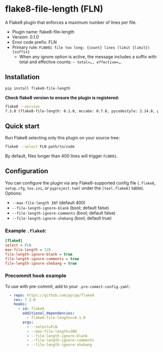# flake8-file-length (FLN)

A Flake8 plugin that enforces a maximum number of lines per file.

- Plugin name: flake8-file-length
- Version: 0.1.0
- Error code prefix: FLN
- Primary rule: `FLN001 file too long: {count} lines (limit {limit}){suffix}`
  - When any ignore option is active, the message includes a suffix with total and effective counts: `— total=…, effective=…`.

## Installation

```bash
pip install flake8-file-length
```

**Check flake8 version to ensure the plugin is registered:**

```bash
flake8 --version
7.3.0 (flake8-file-length: 0.1.0, mccabe: 0.7.0, pycodestyle: 2.14.0, pyflakes: 3.4.0) CPython 3.13.7 on Linux
```

## Quick start

Run Flake8 selecting only this plugin on your source tree:

```bash
flake8 --select FLN path/to/code
```

By default, files longer than 400 lines will trigger `FLN001`.

## Configuration

You can configure the plugin via any Flake8-supported config file (`.flake8`, `setup.cfg`, `tox.ini`, or `pyproject.toml` under the `[tool.flake8]` table). Options:

- `--max-file-length INT` (default 400)
- `--file-length-ignore-blank` (bool; default false)
- `--file-length-ignore-comments` (bool; default false)
- `--file-length-ignore-shebang` (bool; default true)

### Example `.flake8`:

```ini
[flake8]
select = FLN
max-file-length = 120
file-length-ignore-blank = true
file-length-ignore-comments = true
file-length-ignore-shebang = true
```

### Precommit hook example

To use with pre-commit, add to your `.pre-commit-config.yaml`:

```yaml
  - repo: https://github.com/pycqa/flake8
    rev: 7.3.0
    hooks:
      - id: flake8
        additional_dependencies:
          - flake8-file-length==0.1.0 
        args:
          - --select=FLN                 
          - --max-file-length=300
          - --file-length-ignore-blank
          - --file-length-ignore-comments
          - --file-length-ignore-shebang
```
